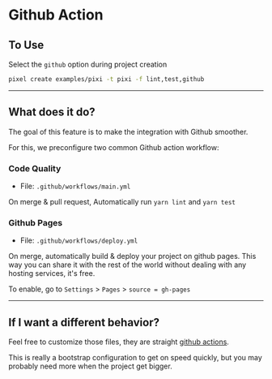 # Github Action

## To Use

Select the `github` option during project creation

```sh
pixel create examples/pixi -t pixi -f lint,test,github
```

---

## What does it do?

The goal of this feature is to make the integration with Github smoother.

For this, we preconfigure two common Github action workflow:

### Code Quality

- File: `.github/workflows/main.yml`

On merge & pull request, Automatically run `yarn lint` and `yarn test`

### Github Pages

- File: `.github/workflows/deploy.yml`

On merge, automatically build & deploy your project on github pages.
This way you can share it with the rest of the world without dealing with any hosting services, it's free.

To enable, go to `Settings` > `Pages` > `source = gh-pages`

---

## If I want a different behavior?

Feel free to customize those files, they are straight [github actions](https://docs.github.com/en/actions).

This is really a bootstrap configuration to get on speed quickly, but you may probably need more when the project get bigger.
